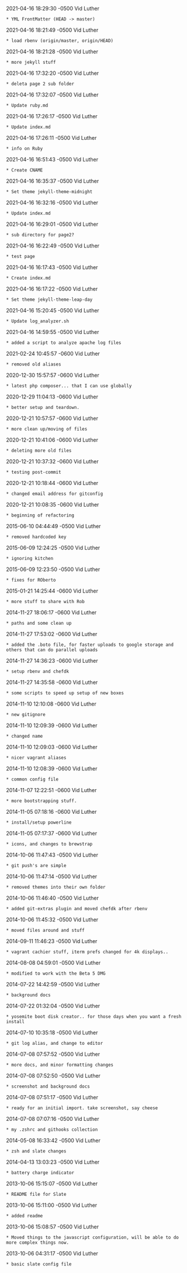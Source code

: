 2021-04-16 18:29:30 -0500 Vid Luther 

	* YML FrontMatter (HEAD -> master)

2021-04-16 18:21:49 -0500 Vid Luther 

	* load rbenv (origin/master, origin/HEAD)

2021-04-16 18:21:28 -0500 Vid Luther 

	* more jekyll stuff

2021-04-16 17:32:20 -0500 Vid Luther 

	* deleta page 2 sub folder

2021-04-16 17:32:07 -0500 Vid Luther 

	* Update ruby.md

2021-04-16 17:26:17 -0500 Vid Luther 

	* Update index.md

2021-04-16 17:26:11 -0500 Vid Luther 

	* info on Ruby

2021-04-16 16:51:43 -0500 Vid Luther 

	* Create CNAME

2021-04-16 16:35:37 -0500 Vid Luther 

	* Set theme jekyll-theme-midnight

2021-04-16 16:32:16 -0500 Vid Luther 

	* Update index.md

2021-04-16 16:29:01 -0500 Vid Luther 

	* sub directory for page2?

2021-04-16 16:22:49 -0500 Vid Luther 

	* test page

2021-04-16 16:17:43 -0500 Vid Luther 

	* Create index.md

2021-04-16 16:17:22 -0500 Vid Luther 

	* Set theme jekyll-theme-leap-day

2021-04-16 15:20:45 -0500 Vid Luther 

	* Update log_analyzer.sh

2021-04-16 14:59:55 -0500 Vid Luther 

	* added a script to analyze apache log files

2021-02-24 10:45:57 -0600 Vid Luther 

	* removed old aliases

2020-12-30 15:57:57 -0600 Vid Luther 

	* latest php composer... that I can use globally

2020-12-29 11:04:13 -0600 Vid Luther 

	* better setup and teardown.

2020-12-21 10:57:57 -0600 Vid Luther 

	* more clean up/moving of files

2020-12-21 10:41:06 -0600 Vid Luther 

	* deleting more old files

2020-12-21 10:37:32 -0600 Vid Luther 

	* testing post-commit

2020-12-21 10:18:44 -0600 Vid Luther 

	* changed email address for gitconfig

2020-12-21 10:08:35 -0600 Vid Luther 

	* beginning of refactoring

2015-06-10 04:44:49 -0500 Vid Luther 

	* removed hardcoded key

2015-06-09 12:24:25 -0500 Vid Luther 

	* ignoring kitchen

2015-06-09 12:23:50 -0500 Vid Luther 

	* fixes for ROberto

2015-01-21 14:25:44 -0600 Vid Luther 

	* more stuff to share with Rob

2014-11-27 18:06:17 -0600 Vid Luther 

	* paths and some clean up

2014-11-27 17:53:02 -0600 Vid Luther 

	* added the .boto file, for faster uploads to google storage and others that can do parallel uploads

2014-11-27 14:36:23 -0600 Vid Luther 

	* setup rbenv and chefdk

2014-11-27 14:35:58 -0600 Vid Luther 

	* some scripts to speed up setup of new boxes

2014-11-10 12:10:08 -0600 Vid Luther 

	* new gitignore

2014-11-10 12:09:39 -0600 Vid Luther 

	* changed name

2014-11-10 12:09:03 -0600 Vid Luther 

	* nicer vagrant aliases

2014-11-10 12:08:39 -0600 Vid Luther 

	* common config file

2014-11-07 12:22:51 -0600 Vid Luther 

	* more bootstrapping stuff.

2014-11-05 07:18:16 -0600 Vid Luther 

	* install/setup powerline

2014-11-05 07:17:37 -0600 Vid Luther 

	* icons, and changes to brewstrap

2014-10-06 11:47:43 -0500 Vid Luther 

	* git push's are simple

2014-10-06 11:47:14 -0500 Vid Luther 

	* removed themes into their own folder

2014-10-06 11:46:40 -0500 Vid Luther 

	* added git-extras plugin and moved chefdk after rbenv

2014-10-06 11:45:32 -0500 Vid Luther 

	* moved files around and stuff

2014-09-11 11:46:23 -0500 Vid Luther 

	* vagrant cachier stuff, iterm prefs changed for 4k displays..

2014-08-08 04:59:01 -0500 Vid Luther 

	* modified to work with the Beta 5 DMG

2014-07-22 14:42:59 -0500 Vid Luther 

	* background docs

2014-07-22 01:32:04 -0500 Vid Luther 

	* yosemite boot disk creator.. for those days when you want a fresh install

2014-07-10 10:35:18 -0500 Vid Luther 

	* git log alias, and change to editor

2014-07-08 07:57:52 -0500 Vid Luther 

	* more docs, and minor formatting changes

2014-07-08 07:52:50 -0500 Vid Luther 

	* screenshot and background docs

2014-07-08 07:51:17 -0500 Vid Luther 

	* ready for an initial import. take screenshot, say cheese

2014-07-08 07:07:16 -0500 Vid Luther 

	* my .zshrc and githooks collection

2014-05-08 16:33:42 -0500 Vid Luther 

	* zsh and slate changes

2014-04-13 13:03:23 -0500 Vid Luther 

	* battery charge indicator

2013-10-06 15:15:07 -0500 Vid Luther 

	* README file for Slate

2013-10-06 15:11:00 -0500 Vid Luther 

	* added readme

2013-10-06 15:08:57 -0500 Vid Luther 

	* Moved things to the javascript configuration, will be able to do more complex things now.

2013-10-06 04:31:17 -0500 Vid Luther 

	* basic slate config file

